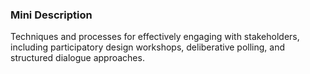 ### Mini Description

Techniques and processes for effectively engaging with stakeholders, including participatory design workshops, deliberative polling, and structured dialogue approaches.
